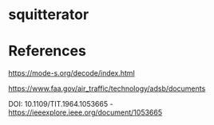 # squitterator

# References
https://mode-s.org/decode/index.html

https://www.faa.gov/air_traffic/technology/adsb/documents

DOI: 10.1109/TIT.1964.1053665 - https://ieeexplore.ieee.org/document/1053665